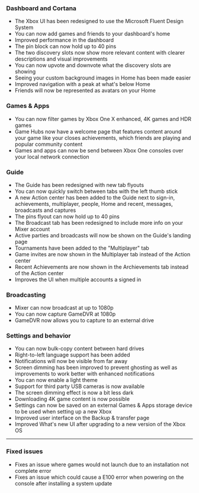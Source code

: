 ### Dashboard and Cortana
- The Xbox UI has been redesigned to use the Microsoft Fluent Design System
- You can now add games and friends to your dashboard's home
- Improved performance in the dashboard
- The pin block can now hold up to 40 pins
- The two discovery slots now show more relevant content with clearer descriptions and visual improvements
- You can now upvote and downvote what the discovery slots are showing
- Seeing your custom background images in Home has been made easier
- Improved navigation with a peak at what's below Home
- Friends will now be represented as avatars on your Home

### Games & Apps
- You can now filter games by Xbox One X enhanced, 4K games and HDR games
- Game Hubs now have a welcome page that features content around your game like your closes achievements, which friends are playing and popular community content
- Games and apps can now be send between Xbox One consoles over your local network connection

### Guide
- The Guide has been redesigned with new tab flyouts
- You can now quickly switch between tabs with the left thumb stick
- A new Action center has been added to the Guide next to sign-in, achievements, multiplayer, people, Home and recent, messages, broadcasts and captures
- The pins flyout can now hold up to 40 pins
- The Broadcast tab has been redesigned to include more info on your Mixer account
- Active parties and broadcasts will now be shown on the Guide's landing page
- Tournaments have been added to the "Multiplayer" tab
- Game invites are now shown in the Multiplayer tab instead of the Action center
- Recent Achievements are now shown in the Archievements tab instead of the Action center
- Improves the UI when multiple accounts a signed in

### Broadcasting
- Mixer can now broadcast at up to 1080p
- You can now capture GameDVR at 1080p
- GameDVR now allows you to capture to an external drive

### Settings and behavior
- You can now bulk-copy content between hard drives
- Right-to-left language support has been added
- Notifications will now be visible from far away
- Screen dimming has been improved to prevent ghosting as well as improvements to work better with enhanced notifications
- You can now enable a light theme
- Support for third party USB cameras is now available
- The screen dimming effect is now a bit less dark
- Downloading 4K game content is now possible
- Settings can now be saved on an external Games & Apps storage device to be used when setting up a new Xbox
- Improved user interface on the Backup & transfer page
- Improved What's new UI after upgrading to a new version of the Xbox OS

---------

### Fixed issues
- Fixes an issue where games would not launch due to an installation not complete error
- Fixes an issue which could cause a E100 error when powering on the console after installing a system update